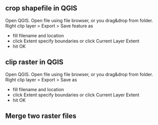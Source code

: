 ## crop shapefile in QGIS
Open QGIS. Open file using file browser, or you drag&drop from folder.
Right clip layer > Export > Save feature as
* fill filename and location
* click Extent specify boundaries or click Current Layer Extent
* hit OK

## clip raster in QGIS
Open QGIS. Open file using file browser, or you drag&drop from folder.
Right clip layer > Export > Save as
* fill filename and location
* click Extent specify boundaries or click Current Layer Extent
* hit OK

## Merge two raster files